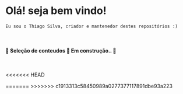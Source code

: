 <h1> Olá! seja bem vindo! </h1>

    Eu sou o Thiago Silva, criador e mantenedor destes repositórios :)

<br/>
<h4 align="left"> 🚧  Seleção de conteudos 🚀 Em construção..  🚧</h4>
<br/>

<<<<<<< HEAD
<html>
  <head>
    <!-- Place your kit's code here -->
    <script src="https://kit.fontawesome.com/ed48448434.js" crossorigin="anonymous"></script>
  </head>

  <body>
    <!-- Ready to use Font Awesome. Activate interlock. Dynotherms - connected. Infracells - up. Icons are go! -->
    <i class="fas fa-thumbs-up fa-5x"></i>
  </body>
</html>
=======
<script src="https://kit.fontawesome.com/ed48448434.js" crossorigin="anonymous"></script>
<i class="far fa-address-card"></i>
>>>>>>> c1913313c58450989a0277377117891dbe93a223
